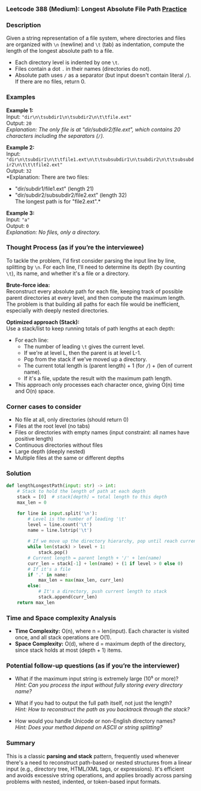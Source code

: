 ### Leetcode 388 (Medium): Longest Absolute File Path [Practice](https://leetcode.com/problems/longest-absolute-file-path)

### Description  
Given a string representation of a file system, where directories and files are organized with `\n` (newline) and `\t` (tab) as indentation, compute the length of the longest absolute path to a file.  
- Each directory level is indented by one `\t`.  
- Files contain a dot `.` in their names (directories do not).  
- Absolute path uses `/` as a separator (but input doesn't contain literal `/`).  
If there are no files, return 0.

### Examples  

**Example 1:**  
Input: `"dir\n\tsubdir1\n\tsubdir2\n\t\tfile.ext"`  
Output: ``20``  
*Explanation: The only file is at "dir/subdir2/file.ext", which contains 20 characters including the separators (`/`).*

**Example 2:**  
Input: `"dir\n\tsubdir1\n\t\tfile1.ext\n\t\tsubsubdir1\n\tsubdir2\n\t\tsubsubdir2\n\t\t\tfile2.ext"`  
Output: ``32``  
*Explanation: There are two files:  
- "dir/subdir1/file1.ext" (length 21)  
- "dir/subdir2/subsubdir2/file2.ext" (length 32)    
The longest path is for "file2.ext".*

**Example 3:**  
Input: `"a"`  
Output: ``0``  
*Explanation: No files, only a directory.*

### Thought Process (as if you’re the interviewee)  
To tackle the problem, I'd first consider parsing the input line by line, splitting by `\n`. For each line, I'll need to determine its depth (by counting `\t`), its name, and whether it's a file or a directory.

**Brute-force idea:**  
Reconstruct every absolute path for each file, keeping track of possible parent directories at every level, and then compute the maximum length. The problem is that building all paths for each file would be inefficient, especially with deeply nested directories.

**Optimized approach (Stack):**  
Use a stack/list to keep running totals of path lengths at each depth:
- For each line:  
  - The number of leading `\t` gives the current level.
  - If we're at level L, then the parent is at level L-1.
  - Pop from the stack if we've moved up a directory.
  - The current total length is (parent length) + 1 (for `/`) + (len of current name).
  - If it's a file, update the result with the maximum path length.
- This approach only processes each character once, giving O(n) time and O(n) space.

### Corner cases to consider  
- No file at all, only directories (should return 0)
- Files at the root level (no tabs)
- Files or directories with empty names (input constraint: all names have positive length)
- Continuous directories without files
- Large depth (deeply nested)
- Multiple files at the same or different depths

### Solution

```python
def lengthLongestPath(input: str) -> int:
    # Stack to hold the length of path at each depth
    stack = [0]  # stack[depth] = total length to this depth
    max_len = 0

    for line in input.split('\n'):
        # Level is the number of leading '\t'
        level = line.count('\t')
        name = line.lstrip('\t')
        
        # If we move up the directory hierarchy, pop until reach current depth
        while len(stack) > level + 1:
            stack.pop()
        # Current length = parent length + '/' + len(name)
        curr_len = stack[-1] + len(name) + (1 if level > 0 else 0)
        # If it's a file
        if '.' in name:
            max_len = max(max_len, curr_len)
        else:
            # It's a directory, push current length to stack
            stack.append(curr_len)
    return max_len
```

### Time and Space complexity Analysis  

- **Time Complexity:** O(n), where n = len(input). Each character is visited once, and all stack operations are O(1).
- **Space Complexity:** O(d), where d = maximum depth of the directory, since stack holds at most (depth + 1) items.

### Potential follow-up questions (as if you’re the interviewer)  

- What if the maximum input string is extremely large (10⁵ or more)?  
  *Hint: Can you process the input without fully storing every directory name?*

- What if you had to output the full path itself, not just the length?  
  *Hint: How to reconstruct the path as you backtrack through the stack?*

- How would you handle Unicode or non-English directory names?  
  *Hint: Does your method depend on ASCII or string splitting?*

### Summary
This is a classic **parsing and stack** pattern, frequently used whenever there's a need to reconstruct path-based or nested structures from a linear input (e.g., directory tree, HTML/XML tags, or expressions). It's efficient and avoids excessive string operations, and applies broadly across parsing problems with nested, indented, or token-based input formats.